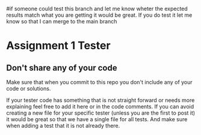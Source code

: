 #if someone could test this branch and let me know wheter the expected results match what you are getting it would be great. If you do test it let me know so that I can merge to the main branch

# Assignment 1 Tester
## Don't share any of your code
Make sure that when you commit to this repo you don't include any of your code or solutions.

If your tester code has something that is not straight forward or needs more explaining feel free to add it here or in the code comments.
If you can avoid creating a new file for your specific tester (unless you are the first to post it) it would be great so that we have a single file for all tests. And make sure when adding a test that it is not already there.
